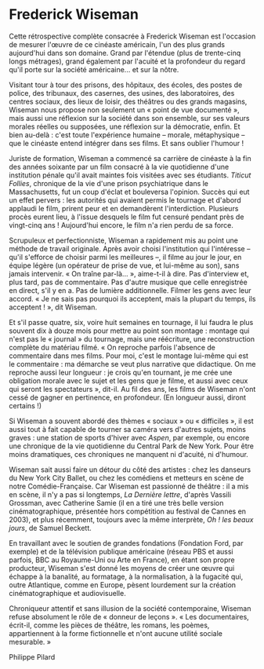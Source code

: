 # Frederick Wiseman

Cette rétrospective complète consacrée à Frederick Wiseman est l'occasion de mesurer l'œuvre de ce cinéaste américain, l'un des plus grands aujourd'hui dans son domaine. Grand par l'étendue (plus de trente-cinq longs métrages), grand également par l'acuité et la profondeur du regard qu'il porte sur la société américaine... et sur la nôtre.

Visitant tour à tour des prisons, des hôpitaux, des écoles, des postes de police, des tribunaux, des casernes, des usines, des laboratoires, des centres sociaux, des lieux de loisir, des théâtres ou des grands magasins, Wiseman nous propose non seulement un « point de vue documenté », mais aussi une réflexion sur la société dans son ensemble, sur ses valeurs morales réelles ou supposées, une réflexion sur la démocratie, enfin. Et bien au-delà : c'est toute l'expérience humaine – morale, métaphysique – que le cinéaste entend intégrer dans ses films. Et sans oublier l'humour !

Juriste de formation, Wiseman a commencé sa carrière de cinéaste à la fin des années soixante par un film consacré à la vie quotidienne d'une institution pénale qu'il avait maintes fois visitées avec ses étudiants. _Titicut Follies_, chronique de la vie d'une prison psychiatrique dans le Massachusetts, fut un coup d'éclat et bouleversa l'opinion. Succès qui eut un effet pervers : les autorités qui avaient permis le tournage et d'abord applaudi le film, prirent peur et en demandèrent l'interdiction. Plusieurs procès eurent lieu, à l'issue desquels le film fut censuré pendant près de vingt-cinq ans ! Aujourd'hui encore, le film n'a rien perdu de sa force.

Scrupuleux et perfectionniste, Wiseman a rapidement mis au point une méthode de travail originale. Après avoir choisi l'institution qui l'intéresse – qu'il s'efforce de choisir parmi les meilleures –, il filme au jour le jour, en équipe légère (un opérateur de prise de vue, et lui-même au son), sans jamais intervenir. « On traîne par-là... », aime-t-il à dire. Pas d'interview et, plus tard, pas de commentaire. Pas d'autre musique que celle enregistrée en direct, s'il y en a. Pas de lumière additionnelle. Filmer les gens avec leur accord. « Je ne sais pas pourquoi ils acceptent, mais la plupart du temps, ils acceptent ! », dit Wiseman.

Et s'il passe quatre, six, voire huit semaines en tournage, il lui faudra le plus souvent dix à douze mois pour mettre au point son montage : montage qui n'est pas le « journal » du tournage, mais une réécriture, une reconstruction complète du matériau filmé. « On reproche parfois l'absence de commentaire dans mes films. Pour moi, c'est le montage lui-même qui est le commentaire : ma démarche se veut plus narrative que didactique. On me reproche aussi leur longueur : je crois qu'en tournant, je me crée une obligation morale avec le sujet et les gens que je filme, et aussi avec ceux qui seront les spectateurs », dit-il. Au fil des ans, les films de Wiseman n'ont cessé de gagner en pertinence, en profondeur. (En longueur aussi, diront certains !)

Si Wiseman a souvent abordé des thèmes « sociaux » ou « difficiles », il est aussi tout à fait capable de tourner sa caméra vers d'autres sujets, moins graves : une station de sports d'hiver avec _Aspen_, par exemple, ou encore une chronique de la vie quotidienne du Central Park de New York. Pour être moins dramatiques, ces chroniques ne manquent ni d'acuité, ni d'humour.

Wiseman sait aussi faire un détour du côté des artistes : chez les danseurs du New York City Ballet, ou chez les comédiens et metteurs en scène de notre Comédie-Française. Car Wiseman est passionné de théâtre : il a mis en scène, il n'y a pas si longtemps, _La Dernière lettre_, d'après Vassili Grossman, avec Catherine Samie (il en a tiré une très belle version cinématographique, présentée hors compétition au festival de Cannes en 2003), et plus récemment, toujours avec la même interprète, _Oh ! les beaux jours_, de Samuel Beckett.

En travaillant avec le soutien de grandes fondations (Fondation Ford, par exemple) et de la télévision publique américaine (réseau PBS et aussi parfois, BBC au Royaume-Uni ou Arte en France), en étant son propre producteur, Wiseman s'est donné les moyens de créer une œuvre qui échappe à la banalité, au formatage, à la normalisation, à la fugacité qui, outre Atlantique, comme en Europe, pèsent lourdement sur la création cinématographique et audiovisuelle.

Chroniqueur attentif et sans illusion de la société contemporaine, Wiseman refuse absolument le rôle de « donneur de leçons ». « Les documentaires, écrit-il, comme les pièces de théâtre, les romans, les poèmes, appartiennent à la forme fictionnelle et n'ont aucune utilité sociale mesurable. »

Philippe Pilard
